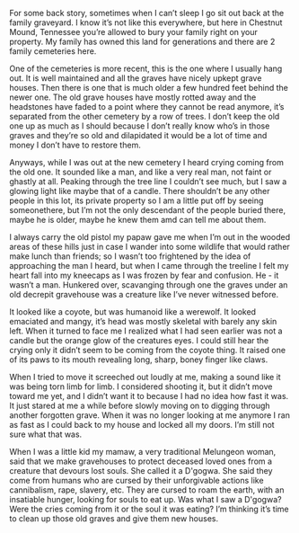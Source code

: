    For some back story, sometimes when I can’t sleep I go sit out back at the family graveyard. I know it’s not like this everywhere, but here in Chestnut Mound, Tennessee you’re allowed to bury your family right on your property. My family has owned this land for generations and there are 2 family cemeteries here. 

   One of the cemeteries is more recent, this is the one where I usually hang out.  It is well maintained and all the graves have nicely upkept grave houses.  Then there is one that is much older a few hundred feet behind the newer one. The old grave houses have mostly rotted away and the headstones have faded to a point where they cannot be read anymore, it’s separated from the other cemetery by a row of trees. I don’t keep the old one up as much as I should because I don’t really know who’s in those graves and they’re so old and dilapidated it would be a lot of time and money I don’t have to restore them. 

   Anyways, while I was out at the new cemetery I heard crying coming from the old one. It sounded like a man, and like a very real man, not faint or ghastly at all. Peaking through the tree line I couldn’t see much, but I saw a glowing light like maybe that of a candle. There shouldn’t be any other people in this lot, its private property so I am a little put off by seeing someonethere, but I’m not the only descendant of the people buried there, maybe he is older, maybe he knew them amd can tell me about them. 

   I always carry the old pistol my papaw gave me when I’m out in the wooded areas of these hills just in case I wander into some wildlife that would rather make lunch than friends; so I wasn’t too frightened by the idea of approaching the man I heard, but when I came through the treeline I felt my heart fall into my kneecaps as I was frozen by fear and confusion. He - it wasn’t a man. Hunkered over, scavanging through one the graves under an old decrepit gravehouse was a creature like I’ve never witnessed before. 
  
   It looked like a coyote, but was humanoid like a werewolf. It looked emaciated and mangy, it’s head was mostly skeletal with barely any skin left. When it turned to face me I realized what I had seen earlier was not a candle but the orange glow of the creatures eyes. I could still hear the crying only it didn’t seem to be coming from the coyote thing. It raised one of its paws to its mouth revealing long, sharp, boney finger like claws. 

   When I tried to move it screeched out loudly at me, making a sound like it was being torn limb for limb. I considered shooting it, but it didn’t move toward me yet, and I didn’t want it to because I had no idea how fast it was. It just stared at me a while before slowly moving on to digging through another forgotten grave. When it was no longer looking at me anymore I ran as fast as I could back to my house and locked all my doors. I’m still not sure what that was.  

   When I was a little kid my mamaw, a very traditional Melungeon woman, said that we make gravehouses to protect deceased loved ones from a creature that devours lost souls. She called it a D'gogwa.  She said they come from humans who are cursed by their unforgivable actions like cannibalism, rape, slavery, etc. They are cursed to roam the earth, with an insatiable hunger, looking for souls to eat up. Was what I saw a D'gogwa? Were the cries coming from it or the soul it was eating? I’m thinking it’s time to clean up those old graves and give them new houses.